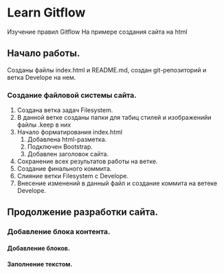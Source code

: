 # Learn Gitflow
Изучение правил Gitflow На примере создания сайта на html
## Начало работы.
Созданы файлы index.html и README.md, создан git-репозиторий и ветка Develope на нем.
### Создание файловой системы сайта.
1. Создана ветка задач Filesystem.
2. В данной ветке созданы папки для табиц стилей и изображенийи файлы .keep в них
3. Начало форматирования index.html
    1. Добавлена html-разметка.
    2. Подключен Bootstrap.
    3. Добавлен заголовок сайта.
4. Сохранение всех результатов работы на ветке.
5. Создание финального коммита.    
6. Слияние ветки Filesystem c Develope.
7. Внесение изменений в данный файл и создание коммита на ветеке Develope.
## Продолжение разработки сайта.
### Добавление блока контента.
#### Добавление блоков.
#### Заполнение текстом.


